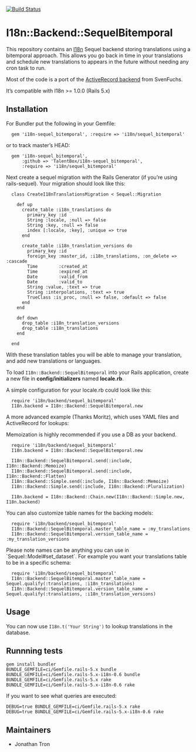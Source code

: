[![Build Status](https://github.com/TalentBox/i18n-sequel_bitemporal/workflows/ci.yml/badge.svg)](https://github.com/TalentBox/i18n-sequel_bitemporal/actions)

# I18n::Backend::SequelBitemporal

This repository contains an [I18n](http://github.com/svenfuchs/i18n)
Sequel
backend storing translations using a bitemporal approach. This allows
you go back in time
in your translations and schedule new translations to appears in the
future without
needing any cron task to run.

Most of the code is a port of the [ActiveRecord
backend](http://github.com/svenfuchs/i18n-activerecord) from SvenFuchs.

It’s compatible with I18n \>= 1.0.0 (Rails 5.x)

## Installation

For Bundler put the following in your Gemfile:

```
  gem 'i18n-sequel_bitemporal', :require => 'i18n/sequel_bitemporal'
```

or to track master’s HEAD:

```
  gem 'i18n-sequel_bitemporal',
      :github => 'TalentBox/i18n-sequel_bitemporal',
      :require => 'i18n/sequel_bitemporal'
```

Next create a sequel migration with the Rails Generator (if you’re using
rails-sequel).
Your migration should look like this:

```
  class CreateI18nTranslationsMigration < Sequel::Migration

    def up
      create_table :i18n_translations do
        primary_key :id
        String :locale, :null => false
        String :key, :null => false
        index [:locale, :key], :unique => true
      end

      create_table :i18n_translation_versions do
        primary_key :id
        foreign_key :master_id, :i18n_translations, :on_delete => :cascade
        Time        :created_at
        Time        :expired_at
        Date        :valid_from
        Date        :valid_to
        String :value, :text => true
        String :interpolations, :text => true
        TrueClass :is_proc, :null => false, :default => false
      end
    end

    def down
      drop_table :i18n_translation_versions
      drop_table :i18n_translations
    end

  end
```

With these translation tables you will be able to manage your
translation, and add new translations or languages.

To load `I18n::Backend::SequelBitemporal` into your Rails application,
create a new file in **config/initializers** named **locale.rb**.

A simple configuration for your locale.rb could look like this:

```
  require 'i18n/backend/sequel_bitemporal'
  I18n.backend = I18n::Backend::SequelBitemporal.new
```

A more advanced example (Thanks Moritz), which uses YAML files and
ActiveRecord for lookups:

Memoization is highly recommended if you use a DB as your backend.

```
  require 'i18n/backend/sequel_bitemporal'
  I18n.backend = I18n::Backend::SequelBitemporal.new

  I18n::Backend::SequelBitemporal.send(:include, I18n::Backend::Memoize)
  I18n::Backend::SequelBitemporal.send(:include, I18n::Backend::Flatten)
  I18n::Backend::Simple.send(:include, I18n::Backend::Memoize)
  I18n::Backend::Simple.send(:include, I18n::Backend::Pluralization)

  I18n.backend = I18n::Backend::Chain.new(I18n::Backend::Simple.new, I18n.backend)
```

You can also customize table names for the backing models:

```
  require 'i18n/backend/sequel_bitemporal'
  I18n::Backend::SequelBitemporal.master_table_name = :my_translations
  I18n::Backend::SequelBitemporal.version_table_name = :my_translation_versions
```

Please note names can be anything you can use in
\`Sequel::Model\#set\_dataset\`.
For example you want your translations table to be in a specific schema:

```
  require 'i18n/backend/sequel_bitemporal'
  I18n::Backend::SequelBitemporal.master_table_name = Sequel.qualify(:translations, :i18n_translations)
  I18n::Backend::SequelBitemporal.version_table_name = Sequel.qualify(:translations, :i18n_translation_versions)
```

## Usage

You can now use `I18n.t('Your String')` to lookup translations in the
database.

## Runnning tests

    gem install bundler
    BUNDLE_GEMFILE=ci/Gemfile.rails-5.x bundle
    BUNDLE_GEMFILE=ci/Gemfile.rails-5.x-i18n-0.6 bundle
    BUNDLE_GEMFILE=ci/Gemfile.rails-5.x rake
    BUNDLE_GEMFILE=ci/Gemfile.rails-5.x-i18n-0.6 rake

If you want to see what queries are executed:

    DEBUG=true BUNDLE_GEMFILE=ci/Gemfile.rails-5.x rake
    DEBUG=true BUNDLE_GEMFILE=ci/Gemfile.rails-5.x-i18n-0.6 rake

## Maintainers

  - Jonathan Tron
